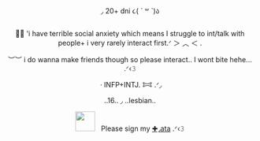 <p align="center">
  <img src="https://i.postimg.cc/hj8GZ6vP/Tumblr-l-920578204507639.gif" alt="">
</p>

<p align="center">◞ 20+ dni ૮( ´ ꒳ `)ა

<p align="center">
  <img src="https://i.postimg.cc/GtP24NGs/Tumblr-l-919367539459567.png" alt="">
</p>
<p align="center">🍪🐾 'i have terrible social anxiety which means I struggle to int/talk with people+ i very rarely interact first.ᐟ
         ＞ ︿ ＜ .
<p align="center"> ︶︶ i do wanna make friends though so please interact.. I wont bite hehe... .ᐟ‹𝟹
<p align="center">
  <img src="https://i.postimg.cc/GtP24NGs/Tumblr-l-919367539459567.png" alt="">
· INFP+INTJ. 𐂯 .ᐟ◞ 
<p align="center"> ..16.. ◞ ..lesbian.. 
<p align="center">
  <img src="https://i.postimg.cc/Znx2gk1H/Tumblr-l-923297564503109.gif" alt="" width="40">
  &nbsp; Please sign my <a href="https://strawpawsie.atabook.org">✚◞ata</a> ‎.ᐟ‹𝟹
</p>










<p align="center">
  <img src="https://i.postimg.cc/FFZy7np4/Tumblr-l-921244034508909.gif" alt="">
</p>


  







  

